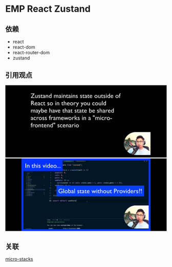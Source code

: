 # EMP React Zustand
## 依赖
+ react
+ react-dom
+ react-router-dom
+ zustand

## 引用观点
![](docs/1.png)
![](docs/2.png)

## 关联
[micro-stacks](https://github.com/fungible-systems/micro-stacks)
